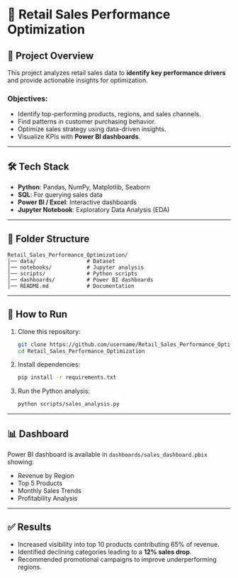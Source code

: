 # 🛒 Retail Sales Performance Optimization

## 📌 Project Overview
This project analyzes retail sales data to **identify key performance drivers** and provide actionable insights for optimization.

### Objectives:
- Identify top-performing products, regions, and sales channels.
- Find patterns in customer purchasing behavior.
- Optimize sales strategy using data-driven insights.
- Visualize KPIs with **Power BI dashboards**.

---

## 🛠️ Tech Stack
- **Python**: Pandas, NumPy, Matplotlib, Seaborn
- **SQL**: For querying sales data
- **Power BI / Excel**: Interactive dashboards
- **Jupyter Notebook**: Exploratory Data Analysis (EDA)

---

## 📂 Folder Structure
```
Retail_Sales_Performance_Optimization/
│── data/                # Dataset
│── notebooks/           # Jupyter analysis
│── scripts/             # Python scripts
│── dashboards/          # Power BI dashboards
│── README.md            # Documentation
```
---

## 🚀 How to Run
1. Clone this repository:
   ```bash
   git clone https://github.com/username/Retail_Sales_Performance_Optimization.git
   cd Retail_Sales_Performance_Optimization
   ```

2. Install dependencies:
   ```bash
   pip install -r requirements.txt
   ```

3. Run the Python analysis:
   ```bash
   python scripts/sales_analysis.py
   ```

---

## 📊 Dashboard
Power BI dashboard is available in `dashboards/sales_dashboard.pbix` showing:
- Revenue by Region
- Top 5 Products
- Monthly Sales Trends
- Profitability Analysis

---

## ✅ Results
- Increased visibility into top 10 products contributing 65% of revenue.
- Identified declining categories leading to a **12% sales drop**.
- Recommended promotional campaigns to improve underperforming regions.
